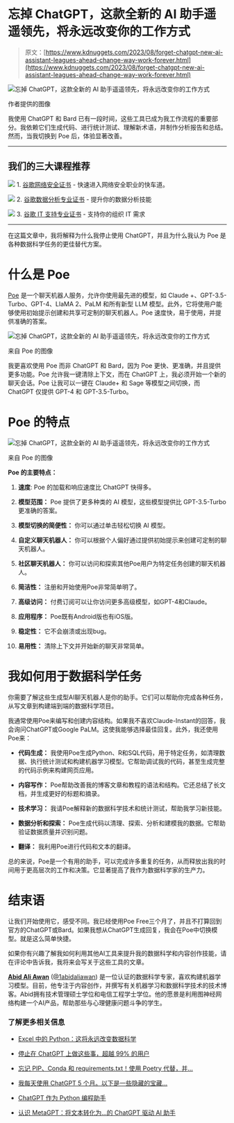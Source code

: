 # 忘掉 ChatGPT，这款全新的 AI 助手遥遥领先，将永远改变你的工作方式

> 原文：[https://www.kdnuggets.com/2023/08/forget-chatgpt-new-ai-assistant-leagues-ahead-change-way-work-forever.html](https://www.kdnuggets.com/2023/08/forget-chatgpt-new-ai-assistant-leagues-ahead-change-way-work-forever.html)

![忘掉 ChatGPT，这款全新的 AI 助手遥遥领先，将永远改变你的工作方式](../Images/c193dac4bba5c3a03bc7a04ebc968d4d.png)

作者提供的图像

我使用 ChatGPT 和 Bard 已有一段时间，这些工具已成为我工作流程的重要部分。我依赖它们生成代码、进行统计测试、理解新术语，并制作分析报告和总结。然而，当我切换到 Poe 后，体验显著改善。

* * *

## 我们的三大课程推荐

![](../Images/0244c01ba9267c002ef39d4907e0b8fb.png) 1\. [谷歌网络安全证书](https://www.kdnuggets.com/google-cybersecurity) - 快速进入网络安全职业的快车道。

![](../Images/e225c49c3c91745821c8c0368bf04711.png) 2\. [谷歌数据分析专业证书](https://www.kdnuggets.com/google-data-analytics) - 提升你的数据分析技能

![](../Images/0244c01ba9267c002ef39d4907e0b8fb.png) 3\. [谷歌 IT 支持专业证书](https://www.kdnuggets.com/google-itsupport) - 支持你的组织 IT 需求

* * *

在这篇文章中，我将解释为什么我停止使用 ChatGPT，并且为什么我认为 Poe 是各种数据科学任务的更佳替代方案。

# 什么是 Poe

[Poe](https://poe.com/) 是一个聊天机器人服务，允许你使用最先进的模型，如 Claude +、GPT-3.5-Turbo、GPT-4、LlaMA 2、PaLM 和所有新型 LLM 模型。此外，它将使用户能够使用初始提示创建和共享可定制的聊天机器人。Poe 速度快，易于使用，并提供准确的答案。

![忘掉 ChatGPT，这款全新的 AI 助手遥遥领先，将永远改变你的工作方式](../Images/179b506c9357552a48904a373bb7cdbb.png)

来自 Poe 的图像

我更喜欢使用 Poe 而非 ChatGPT 和 Bard，因为 Poe 更快、更准确，并且提供更多功能。Poe 允许我一键清除上下文，而在 ChatGPT 上，我必须开始一个新的聊天会话。Poe 让我可以一键在 Claude+ 和 Sage 等模型之间切换，而 ChatGPT 仅提供 GPT-4 和 GPT-3.5-Turbo。

# Poe 的特点

![忘掉 ChatGPT，这款全新的 AI 助手遥遥领先，将永远改变你的工作方式](../Images/93041e625915f3e7a37da3dbfe577d1b.png)

来自 Poe 的图像

**Poe 的主要特点：**

1.  **速度**: Poe 的加载和响应速度比 ChatGPT 快得多。

1.  **模型范围：** Poe 提供了更多种类的 AI 模型，这些模型提供比 GPT-3.5-Turbo 更准确的答案。

1.  **模型切换的简便性：** 你可以通过单击轻松切换 AI 模型。

1.  **自定义聊天机器人：** 你可以根据个人偏好通过提供初始提示来创建可定制的聊天机器人。

1.  **社区聊天机器人：** 你可以访问和探索其他Poe用户为特定任务创建的聊天机器人。

1.  **简洁性：** 注册和开始使用Poe非常简单明了。

1.  **高级访问：** 付费订阅可以让你访问更多高级模型，如GPT-4和Claude。

1.  **应用程序：** Poe既有Android版也有iOS版。

1.  **稳定性：** 它不会崩溃或出现bug。

1.  **易用性：** 清除上下文并开始新的聊天非常简单。

# 我如何用于数据科学任务

你需要了解这些生成型AI聊天机器人是你的助手。它们可以帮助你完成各种任务，从写文章到构建端到端的数据科学项目。

我通常使用Poe来编写和创建内容结构。如果我不喜欢Claude-Instant的回答，我会询问ChatGPT或Google PaLM。这使我能够选择最佳回复。此外，我还使用Poe来：

+   **代码生成：** 我使用Poe生成Python、R和SQL代码，用于特定任务，如清理数据、执行统计测试和构建机器学习模型。它帮助调试我的代码，甚至生成完整的代码示例来构建网页应用。

+   **内容写作：** Poe帮助改善我的博客文章和教程的语法和结构。它还总结了长文档，并生成更好的标题和摘录。

+   **技术学习：** 我请Poe解释新的数据科学技术和统计测试，帮助我学习新技能。

+   **数据分析和探索：** Poe生成代码以清理、探索、分析和建模我的数据。它帮助验证数据质量并识别问题。

+   **翻译：** 我利用Poe进行代码和文本的翻译。

总的来说，Poe是一个有用的助手，可以完成许多重复的任务，从而释放出我的时间用于更高层次的工作和决策。它显著提高了我作为数据科学家的生产力。

# 结束语

让我们开始使用它，感受不同。我已经使用Poe Free三个月了，并且不打算回到官方的ChatGPT或Bard。如果我想从ChatGPT生成回复，我会在Poe中切换模型。就是这么简单快捷。

如果你有兴趣了解我如何利用其他AI工具来提升我的数据科学和内容创作技能，请在评论中告诉我，我将来会写关于这些工具的文章。

**[Abid Ali Awan](https://www.polywork.com/kingabzpro)** ([@1abidaliawan](https://www.linkedin.com/in/1abidaliawan/)) 是一位认证的数据科学专家，喜欢构建机器学习模型。目前，他专注于内容创作，并撰写有关机器学习和数据科学技术的技术博客。Abid拥有技术管理硕士学位和电信工程学士学位。他的愿景是利用图神经网络构建一个AI产品，帮助那些与心理健康问题斗争的学生。

### 了解更多相关信息

+   [Excel 中的 Python：这将永远改变数据科学](https://www.kdnuggets.com/python-in-excel-this-will-change-data-science-forever)

+   [停止在 ChatGPT 上做这些事，超越 99% 的用户](https://www.kdnuggets.com/2023/05/stop-chatgpt-get-ahead-99-users.html)

+   [忘记 PIP、Conda 和 requirements.txt！使用 Poetry 代替，并…](https://www.kdnuggets.com/2023/07/forget-pip-conda-requirementstxt-poetry-instead-thank-later.html)

+   [我每天使用 ChatGPT 5 个月。以下是一些隐藏的宝藏…](https://www.kdnuggets.com/2023/07/used-chatgpt-every-day-5-months-hidden-gems-change-life.html)

+   [ChatGPT 作为 Python 编程助手](https://www.kdnuggets.com/2023/01/chatgpt-python-programming-assistant.html)

+   [认识 MetaGPT：将文本转化为…的 ChatGPT 驱动 AI 助手](https://www.kdnuggets.com/meet-metagpt-the-chatgptpowered-ai-assistant-that-turns-text-into-web-apps)
